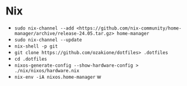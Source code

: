 # Nix

- `sudo nix-channel --add <https://github.com/nix-community/home-manager/archive/release-24.05.tar.gz> home-manager`
- `sudo nix-channel --update`
- `nix-shell -p git`
- `git clone https://github.com/ozakione/dotfiles> .dotfiles`
- `cd .dotfiles`
- `nixos-generate-config --show-hardware-config > ./nix/nixos/hardware.nix`
- `nix-env -iA nixos.home-manager`
w

